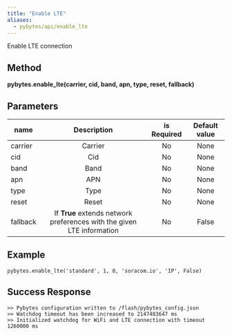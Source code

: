 ```yaml
---
title: "Enable LTE"
aliases:
  - pybytes/api/enable_lte
---
```


  Enable LTE connection

**Method**
----
**pybytes.enable_lte(carrier, cid, band, apn, type, reset, fallback)**

**Parameters**
----
| name  | Description   | is Required    | Default value
| ------------- |:-------------:|:-------------:|:-------------:|
| carrier   | Carrier  | No   | None  |
| cid   | Cid  | No   | None  |
| band   | Band  | No   | None  |
| apn   | APN  | No   | None  |
| type   | Type  | No   | None  |
| reset   | Reset  | No   | None  |
| fallback   | If **True** extends network preferences with the given LTE information| No   | False  |

**Example**
----
`pybytes.enable_lte('standard', 1, 8, 'soracom.io', 'IP', False)`

**Success Response**
----

```
>> Pybytes configuration written to /flash/pybytes_config.json
>> Watchdog timeout has been increased to 2147483647 ms
>> Initialized watchdog for WiFi and LTE connection with timeout 1260000 ms
```

